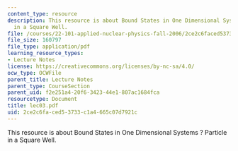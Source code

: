 ```yaml
---
content_type: resource
description: This resource is about Bound States in One Dimensional Systems ? Particle
  in a Square Well.
file: /courses/22-101-applied-nuclear-physics-fall-2006/2ce2c6faced53733c1a4665c07d7921c_lec03.pdf
file_size: 160797
file_type: application/pdf
learning_resource_types:
- Lecture Notes
license: https://creativecommons.org/licenses/by-nc-sa/4.0/
ocw_type: OCWFile
parent_title: Lecture Notes
parent_type: CourseSection
parent_uid: f2e251a4-20f6-3423-44e1-807ac1684fca
resourcetype: Document
title: lec03.pdf
uid: 2ce2c6fa-ced5-3733-c1a4-665c07d7921c
---
```

This resource is about Bound States in One Dimensional Systems ? Particle in a Square Well.